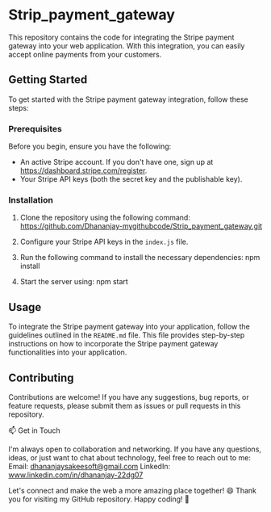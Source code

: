 # Strip_payment_gateway

This repository contains the code for integrating the Stripe payment gateway into your web application. With this integration, you can easily accept online payments from your customers.

## Getting Started

To get started with the Stripe payment gateway integration, follow these steps:

### Prerequisites

Before you begin, ensure you have the following:

- An active Stripe account. If you don't have one, sign up at https://dashboard.stripe.com/register.
- Your Stripe API keys (both the secret key and the publishable key).

### Installation

1. Clone the repository using the following command:
   https://github.com/Dhananjay-mygithubcode/Strip_payment_gateway.git

2. Configure your Stripe API keys in the `index.js` file.

3. Run the following command to install the necessary dependencies:
   npm install
   
5. Start the server using:
   npm start

## Usage

To integrate the Stripe payment gateway into your application, follow the guidelines outlined in the `README.md` file. This file provides step-by-step instructions on how to incorporate the Stripe payment gateway functionalities into your application.

## Contributing

Contributions are welcome! If you have any suggestions, bug reports, or feature requests, please submit them as issues or pull requests in this repository.

📫 Get in Touch

I'm always open to collaboration and networking. If you have any questions, ideas, or just want to chat about technology, feel free to reach out to me:
Email: dhananjaysakeesoft@gmail.com
LinkedIn: www.linkedin.com/in/dhananjay-22dg07


Let's connect and make the web a more amazing place together! 😄
Thank you for visiting my GitHub repository. Happy coding! 🚀


